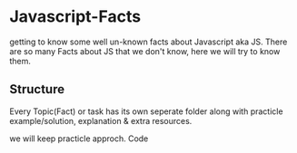 # Javascript-Facts
getting to know some well un-known facts about Javascript aka JS.
There are so many Facts about JS that we don't know, here we will try to know them.

## Structure
Every Topic(Fact) or task has its own seperate folder along with practicle example/solution, explanation & extra resources.

we will keep practicle approch.
Code <html></html>
